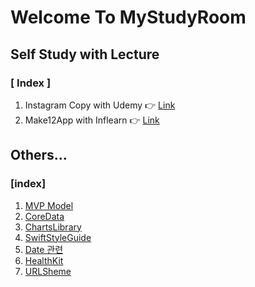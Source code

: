 # Welcome To MyStudyRoom



## Self Study with Lecture

### [ Index ]

1. Instagram Copy with Udemy :point_right: [Link](https://github.com/tootoomaa/MyStudyRoom/tree/master/instagramCopy)
2. Make12App with Inflearn  :point_right: [Link](https://github.com/tootoomaa/MyStudyRoom/tree/master/Make12App)



## Others...

### [index]

1. [MVP Model](https://github.com/tootoomaa/MyStudyRoom/tree/master/Others/note/01_MVPModel.md)
2. [CoreData](https://github.com/tootoomaa/MyStudyRoom/tree/master/Others/note/02_CoreData.md)
3. [ChartsLibrary](https://github.com/tootoomaa/MyStudyRoom/tree/master/Others/note/03_CharLibrary)
4. [SwiftStyleGuide](https://github.com/tootoomaa/MyStudyRoom/tree/master/Others/note/04_SwiftStyleGuide)
5. [Date 관련](https://github.com/tootoomaa/MyStudyRoom/tree/master/Others/note/05_Date)
6. [HealthKit](https://github.com/tootoomaa/MyStudyRoom/tree/master/Others/note/06_healthKit.md)
7. [URLSheme](https://github.com/tootoomaa/MyStudyRoom/tree/master/Others/note/07_URLSheme.md)

 

